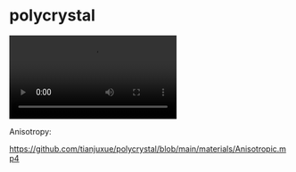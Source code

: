 # polycrystal

<video src="materials/Anisotropic.mp4"></video>

Anisotropy:

https://github.com/tianjuxue/polycrystal/blob/main/materials/Anisotropic.mp4

